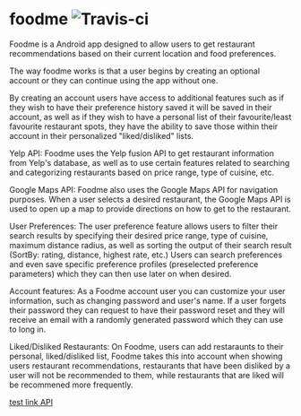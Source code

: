 # foodme ![Travis-ci](https://travis-ci.com/larakollokian/foodme.svg?token=s9wt5vK6yqsBSVx5Xszv&branch=master)


Foodme is a Android app designed to allow users to get restaurant recommendations based on their current location and food preferences.

The way foodme works is that a user begins by creating an optional account or they can continue using the app without one. 

By creating an account users have access to additional features such as if they wish to have their preference history saved it will be saved in their account, as well as if they wish to have a personal list of their favourite/least favourite restaurant spots, they have the ability to save those within their account in their personalized "liked/disliked" lists.


Yelp API:
Foodme uses the Yelp fusion API to get restaurant information from Yelp's database, as well as to use certain features related to searching and categorizing restaurants based on price range, type of cuisine, etc.

Google Maps API:
Foodme also uses the Google Maps API for navigation purposes. When a user selects a desired restaurant, the Google Maps API is used to open up a map to provide directions on how to get to the restaurant.

User Preferences:
The user preference feature allows users to filter their search results by specifying their desired price range, type of cuisine, maximum distance radius, as well as sorting the output of their search result (SortBy: rating, distance, highest rate, etc.) Users can search preferences and even save specific preference profiles (preselected preference parameters) which they can then use later on when desired.


Account features:
As a Foodme account user you can customize your user information, such as changing password and user's name.
If a user forgets their password they can request to have their password reset and they will receive an email with a randomly generated password which they can use to long in.


Liked/Disliked Restaurants:
On Foodme, users can add restaraunts to their personal, liked/disliked list, Foodme takes this into account when showing users restaurant recommendations, restaurants that have been disliked by a user will not be recommended to them, while restaurants that are liked will be recommened more frequently.

[test link API](./doc/index.html)
